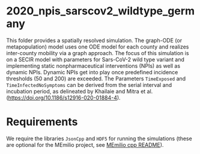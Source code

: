 # 2020_npis_sarscov2_wildtype_germany #

This folder provides a spatially resolved simulation. 
The graph-ODE (or metapopulation) model uses one ODE model for each county and realizes inter-county mobility via a graph approach.
The focus of this simulation is on a SECIR model with parameters for Sars-CoV-2 wild type variant and
implementing static nonpharmaceutical interventions (NPIs) as well as dynamic NPIs. Dynamic NPIs
get into play once predefined incidence thresholds (50 and 200) are exceeded.
The Parameters `TimeExposed` and `TimeInfectedNoSymptoms` can be derived from the serial interval and incubation period, as delineated by Khailaie and Mitra et al. (https://doi.org/10.1186/s12916-020-01884-4).

# Requirements
We require the libraries `JsonCpp` and `HDF5` for running the simulations (these are optional for the MEmilio project, see [MEmilio cpp README](https://github.com/SciCompMod/memilio/blob/main/cpp/README.md)).
